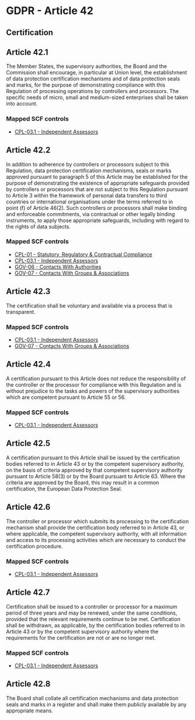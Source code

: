 # GDPR - Article 42
## Certification

## Article 42.1
The Member States, the supervisory authorities, the Board and the Commission shall encourage, in particular at Union level, the establishment of data protection certification mechanisms and of data protection seals and marks, for the purpose of demonstrating compliance with this Regulation of processing operations by controllers and processors. The specific needs of micro, small and medium-sized enterprises shall be taken into account.

### Mapped SCF controls
- [CPL-03.1 - Independent Assessors](../scf/cpl-031-independentassessors.md)
## Article 42.2
In addition to adherence by controllers or processors subject to this Regulation, data protection certification mechanisms, seals or marks approved pursuant to paragraph 5 of this Article may be established for the purpose of demonstrating the existence of appropriate safeguards provided by controllers or processors that are not subject to this Regulation pursuant to Article 3 within the framework of personal data transfers to third countries or international organisations under the terms referred to in point (f)  of Article 46(2). Such controllers or processors shall make binding and enforceable commitments, via contractual or other legally binding instruments, to apply those appropriate safeguards, including with regard to the rights of data subjects.

### Mapped SCF controls
- [CPL-01 - Statutory, Regulatory & Contractual Compliance](../scf/cpl-01-statutory,regulatory&contractualcompliance.md)
- [CPL-03.1 - Independent Assessors](../scf/cpl-031-independentassessors.md)
- [GOV-06 - Contacts With Authorities](../scf/gov-06-contactswithauthorities.md)
- [GOV-07 - Contacts With Groups & Associations](../scf/gov-07-contactswithgroups&associations.md)
## Article 42.3
The certification shall be voluntary and available via a process that is transparent.

### Mapped SCF controls
- [CPL-03.1 - Independent Assessors](../scf/cpl-031-independentassessors.md)
- [GOV-07 - Contacts With Groups & Associations](../scf/gov-07-contactswithgroups&associations.md)
## Article 42.4
A certification pursuant to this Article does not reduce the responsibility of the controller or the processor for compliance with this Regulation and is without prejudice to the tasks and powers of the supervisory authorities which are competent pursuant to Article 55 or 56.

### Mapped SCF controls
- [CPL-03.1 - Independent Assessors](../scf/cpl-031-independentassessors.md)
## Article 42.5
A certification pursuant to this Article shall be issued by the certification bodies referred to in Article 43 or by the competent supervisory authority, on the basis of criteria approved by that competent supervisory authority pursuant to Article 58(3) or by the Board pursuant to Article 63\. Where the criteria are approved by the Board, this may result in a common certification, the European Data Protection Seal.

## Article 42.6
The controller or processor which submits its processing to the certification mechanism shall provide the certification body referred to in Article 43, or where applicable, the competent supervisory authority, with all information and access to its processing activities which are necessary to conduct the certification procedure.

### Mapped SCF controls
- [CPL-03.1 - Independent Assessors](../scf/cpl-031-independentassessors.md)
## Article 42.7
Certification shall be issued to a controller or processor for a maximum period of three years and may be renewed, under the same conditions, provided that the relevant requirements continue to be met. Certification shall be withdrawn, as applicable, by the certification bodies referred to in Article 43 or by the competent supervisory authority where the requirements for the certification are not or are no longer met.

### Mapped SCF controls
- [CPL-03.1 - Independent Assessors](../scf/cpl-031-independentassessors.md)
## Article 42.8
The Board shall collate all certification mechanisms and data protection seals and marks in a register and shall make them publicly available by any appropriate means.
